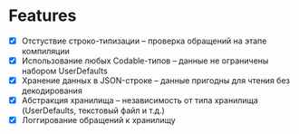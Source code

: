 # Features

- [x] Отстуствие строко-типизации – проверка обращений на этапе компиляции
- [x] Использование любых Codable-типов – данные не ограничены набором UserDefaults
- [x] Хранение данных в JSON-строке – данные пригодны для чтения без декодирования
- [x] Абстракция хранилища – независимость от типа хранилища (UserDefaults, текстовый файл и т.д.)
- [x] Логгирование обращений к хранилищу

